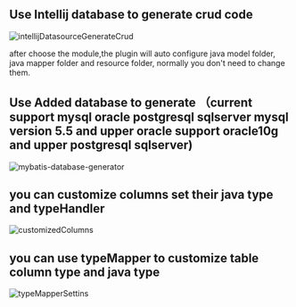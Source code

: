 ## Use Intellij database to generate crud code
![intellijDatasourceGenerateCrud](https://raw.githubusercontent.com/gejun123456/MyBatisCodeHelper-Pro/master/screenshots/databaseCrud.gif)

after choose the module,the plugin will auto configure java model folder, java mapper folder and resource folder, normally you don't need to change them.

## Use Added database to generate  （current support mysql oracle postgresql sqlserver  mysql version 5.5 and upper  oracle support oracle10g and upper postgresql sqlserver) 

![mybatis-database-generator](https://raw.githubusercontent.com/gejun123456/MyBatisCodeHelper-Pro/master/screenshots/configDatabaseToUseMybatisGenerator.gif)


## you can customize columns set their java type and typeHandler

![customizedColumns](https://raw.githubusercontent.com/gejun123456/MyBatisCodeHelper-Pro/master/screenshots/customizedColumns.png)


## you can use typeMapper to customize table column type and java type

![typeMapperSettins](https://raw.githubusercontent.com/gejun123456/MyBatisCodeHelper-Pro/master/screenshots/typeMapperSettings.png)
